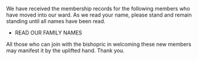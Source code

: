We have received the membership records for the following members who have moved into our ward. As we read your name, please stand and remain standing until all names have been read.

+ READ OUR FAMILY NAMES

All those who can join with the bishopric in welcoming these new members may manifest it by the uplifted hand. Thank you.

